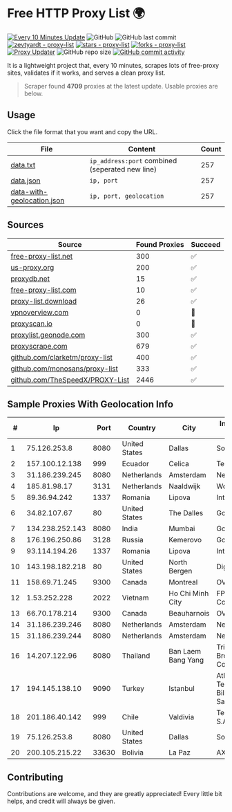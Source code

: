 
# Free HTTP Proxy List 🌍

[![Every 10 Minutes Update](https://github.com/mertguvencli/http-proxy-list/actions/workflows/main.yml/badge.svg?branch=main)](https://github.com/mertguvencli/http-proxy-list/actions/workflows/main.yml)
![GitHub](https://img.shields.io/github/license/mertguvencli/http-proxy-list)
![GitHub last commit](https://img.shields.io/github/last-commit/mertguvencli/http-proxy-list)
[![zevtyardt - proxy-list](https://img.shields.io/static/v1?label=zevtyardt&message=proxy-list&color=blue&logo=github)](https://github.com/zevtyardt/proxy-list "Go to GitHub repo")
[![stars - proxy-list](https://img.shields.io/github/stars/zevtyardt/proxy-list?style=social)](https://github.com/zevtyardt/proxy-list)
[![forks - proxy-list](https://img.shields.io/github/forks/zevtyardt/proxy-list?style=social)](https://github.com/zevtyardt/proxy-list)
[![Proxy Updater](https://github.com/zevtyardt/proxy-list/workflows/Proxy%20Updater/badge.svg)](https://github.com/zevtyardt/proxy-list/actions?query=workflow:"Proxy+Updater")
![GitHub repo size](https://img.shields.io/github/repo-size/zevtyardt/proxy-list)
[![GitHub commit activity](https://img.shields.io/github/commit-activity/m/zevtyardt/proxy-list?logo=commits)](https://github.com/zevtyardt/proxy-list/commits/main)

It is a lightweight project that, every 10 minutes, scrapes lots of free-proxy sites, validates if it works, and serves a clean proxy list.

> Scraper found **4709** proxies at the latest update. Usable proxies are below.

## Usage

Click the file format that you want and copy the URL.

|File|Content|Count|
|----|-------|-----|
|[data.txt](https://raw.githubusercontent.com/mertguvencli/http-proxy-list/main/proxy-list/data.txt)|`ip_address:port` combined (seperated new line)|257|
|[data.json](https://raw.githubusercontent.com/mertguvencli/http-proxy-list/main/proxy-list/data.json)|`ip, port`|257|
|[data-with-geolocation.json](https://raw.githubusercontent.com/mertguvencli/http-proxy-list/main/proxy-list/data-with-geolocation.json)|`ip, port, geolocation`|257|

## Sources

|Source|Found Proxies|Succeed|
|------|-------------|-------|
|[free-proxy-list.net](https://free-proxy-list.net)|300|✅|
|[us-proxy.org](https://www.us-proxy.org)|200|✅|
|[proxydb.net](http://proxydb.net)|15|✅|
|[free-proxy-list.com](https://free-proxy-list.com/?page=&port=&type%5B%5D=http&type%5B%5D=https&up_time=0&search=Search)|10|✅|
|[proxy-list.download](https://www.proxy-list.download/HTTP)|26|✅|
|[vpnoverview.com](https://vpnoverview.com/privacy/anonymous-browsing/free-proxy-servers)|0|🚫|
|[proxyscan.io](https://www.proxyscan.io)|0|🚫|
|[proxylist.geonode.com](https://proxylist.geonode.com/api/proxy-list?limit=300&page=1&sort_by=lastChecked&sort_type=desc&protocols=http,https)|300|✅|
|[proxyscrape.com](https://api.proxyscrape.com/v2/?request=displayproxies&protocol=http&timeout=10000&country=all&ssl=all&anonymity=all)|679|✅|
|[github.com/clarketm/proxy-list](https://raw.githubusercontent.com/clarketm/proxy-list/master/proxy-list-raw.txt)|400|✅|
|[github.com/monosans/proxy-list](https://raw.githubusercontent.com/monosans/proxy-list/main/proxies/http.txt)|333|✅|
|[github.com/TheSpeedX/PROXY-List](https://raw.githubusercontent.com/TheSpeedX/PROXY-List/master/http.txt)|2446|✅|


## Sample Proxies With Geolocation Info

|#|Ip|Port|Country|City|Internet Service Provider|
|-|--|----|-------|----|-------------------------|
|1|75.126.253.8|8080|United States|Dallas|SoftLayer|
|2|157.100.12.138|999|Ecuador|Celica|Telconet S.A|
|3|31.186.239.245|8080|Netherlands|Amsterdam|NetSkope Inc|
|4|185.81.98.17|3131|Netherlands|Naaldwijk|WorldStream B.V.|
|5|89.36.94.242|1337|Romania|Lipova|Interkvm Host SRL|
|6|34.82.107.67|80|United States|The Dalles|Google LLC|
|7|134.238.252.143|8080|India|Mumbai|Google LLC|
|8|176.196.250.86|3128|Russia|Kemerovo|Goodline.info|
|9|93.114.194.26|1337|Romania|Lipova|Interkvm Host SRL|
|10|143.198.182.218|80|United States|North Bergen|DigitalOcean, LLC|
|11|158.69.71.245|9300|Canada|Montreal|OVH SAS|
|12|1.53.252.228|2022|Vietnam|Ho Chi Minh City|FPT Telecom Company|
|13|66.70.178.214|9300|Canada|Beauharnois|OVH SAS|
|14|31.186.239.246|8080|Netherlands|Amsterdam|NetSkope Inc|
|15|31.186.239.244|8080|Netherlands|Amsterdam|NetSkope Inc|
|16|14.207.122.96|8080|Thailand|Ban Laem Bang Yang|Triple T Broadband Public Company Limited|
|17|194.145.138.10|9090|Turkey|Istanbul|Atlantis Telekomunikasyon Bilisim Hizmetleri San. Tic. Ltd|
|18|201.186.40.142|999|Chile|Valdivia|Telefonica del Sur S.A.|
|19|75.126.253.8|8080|United States|Dallas|SoftLayer|
|20|200.105.215.22|33630|Bolivia|La Paz|AXS Bolivia S. A.|



## Contributing

Contributions are welcome, and they are greatly appreciated! Every
little bit helps, and credit will always be given.

